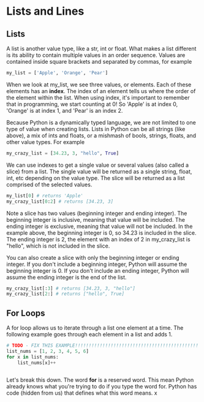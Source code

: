 # Lists and Lines

## Lists

A list is another value type, like a str, int or float. What makes a list different is its ability to contain multiple values in an order sequence. Values are contained inside square brackets and separated by commas, for example

```python
my_list = ['Apple', 'Orange', 'Pear']
```

When we look at my_list, we see three values, or elements. Each of these elements has an **index**. The index of an element tells us where the order of the element within the list. When using index, it's important to remember that in programming, we start counting at 0! So 'Apple' is at index 0, 'Orange' is at index 1, and 'Pear' is an index 2. 

Because Python is a dynamically typed language, we are not limited to one type of value when creating lists. Lists in Python can be all strings (like above), a mix of ints and floats, or a mishmash of bools, strings, floats, and other value types. For example

```python
my_crazy_list = [34.23, 3, "hello", True]
```

We can use indexes to get a single value or several values (also called a slice) from a list. The single value will be returned as a single string, float, int, etc depending on the value type. The slice will be returned as a list comprised of the selected values.

```python
my_list[0] # returns 'Apple'
my_crazy_list[0:2] # returns [34.23, 3]
```

Note a slice has two values (beginning integer and ending integer). The beginning integer is inclusive, meaning that value will be included. The ending integer is exclusive, meaning that value will not be included. In the example above, the beginning integer is 0, so 34.23 is included in the slice. The ending integer is 2, the element with an index of 2 in my_crazy_list is "hello", which is not included in the slice. 

You can also create a slice with only the beginning integer or ending integer. If you don't include a beginning integer, Python will assume the beginning integer is 0. If you don't include an ending integer, Python will assume the ending integer is the end of the list.

```python
my_crazy_list[:3] # returns [34.23, 3, "hello"]
my_crazy_list[2:] # returns ["hello", True]
```

## For Loops

A for loop allows us to iterate through a list one element at a time. The following example goes through each element in a list and adds 1.

```python
# TODO - FIX THIS EXAMPLE!!!!!!!!!!!!!!!!!!!!!!!!!!!!!!!!!!!!!!!!!!!!!
list_nums = [1, 2, 3, 4, 5, 6]
for x in list_nums:
    list_nums[x]++
    
```

Let's break this down. The word **for** is a reserved word. This mean Python already knows what you're trying to do if you type the word for. Python has code (hidden from us) that defines what this word means. x